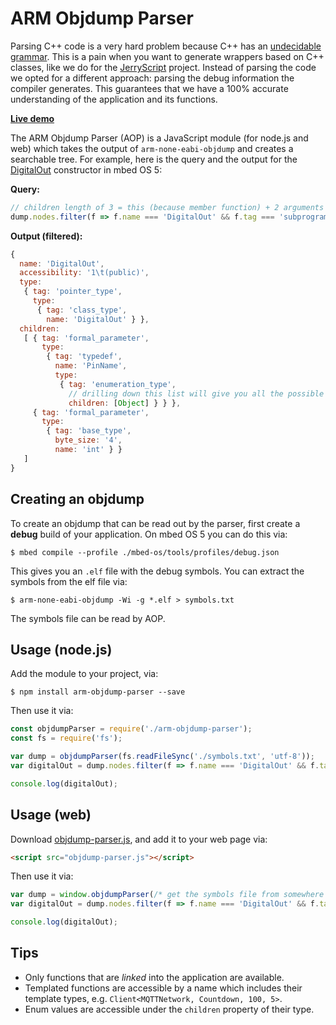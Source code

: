 # ARM Objdump Parser

Parsing C++ code is a very hard problem because C++ has an [undecidable grammar](http://www.yosefk.com/c++fqa/defective.html#defect-2). This is a pain when you want to generate wrappers based on C++ classes, like we do for the [JerryScript](http://jerryscript.net) project. Instead of parsing the code we opted for a different approach: parsing the debug information the compiler generates. This guarantees that we have a 100% accurate understanding of the application and its functions.

[**Live demo**](http://janjongboom.com/arm-objdump-parser/demo/web/objdump.html)

The ARM Objdump Parser (AOP) is a JavaScript module (for node.js and web) which takes the output of `arm-none-eabi-objdump` and creates a searchable tree. For example, here is the query and the output for the [DigitalOut](https://github.com/ARMmbed/mbed-os/blob/aff49d8/drivers/DigitalOut.h#L63) constructor in mbed OS 5:

**Query:**

```js
// children length of 3 = this (because member function) + 2 arguments
dump.nodes.filter(f => f.name === 'DigitalOut' && f.tag === 'subprogram' && f.children.length === 3)
```

**Output (filtered):**

```js
{
  name: 'DigitalOut',
  accessibility: '1\t(public)',
  type:
   { tag: 'pointer_type',
     type:
      { tag: 'class_type',
        name: 'DigitalOut' } },
  children:
   [ { tag: 'formal_parameter',
       type:
        { tag: 'typedef',
          name: 'PinName',
          type:
           { tag: 'enumeration_type',
             // drilling down this list will give you all the possible enumeration values
             children: [Object] } } },
     { tag: 'formal_parameter',
       type:
        { tag: 'base_type',
          byte_size: '4',
          name: 'int' } }
   ]
}
```

## Creating an objdump

To create an objdump that can be read out by the parser, first create a **debug** build of your application. On mbed OS 5 you can do this via:

```
$ mbed compile --profile ./mbed-os/tools/profiles/debug.json
```

This gives you an `.elf` file with the debug symbols. You can extract the symbols from the elf file via:

```
$ arm-none-eabi-objdump -Wi -g *.elf > symbols.txt
```

The symbols file can be read by AOP.

## Usage (node.js)

Add the module to your project, via:

```
$ npm install arm-objdump-parser --save
```

Then use it via:

```js
const objdumpParser = require('./arm-objdump-parser');
const fs = require('fs');

var dump = objdumpParser(fs.readFileSync('./symbols.txt', 'utf-8'));
var digitalOut = dump.nodes.filter(f => f.name === 'DigitalOut' && f.tag === 'class_type')[0];

console.log(digitalOut);
```

## Usage (web)

Download [objdump-parser.js](objdump-parser.js), and add it to your web page via:

```html
<script src="objdump-parser.js"></script>
```

Then use it via:

```js
var dump = window.objdumpParser(/* get the symbols file from somewhere */);
var digitalOut = dump.nodes.filter(f => f.name === 'DigitalOut' && f.tag === 'class_type')[0];

console.log(digitalOut);
```

## Tips

* Only functions that are *linked* into the application are available.
* Templated functions are accessible by a name which includes their template types, e.g. `Client<MQTTNetwork, Countdown, 100, 5>`.
* Enum values are accessible under the `children` property of their type.

